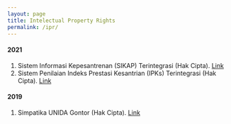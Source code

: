 ```yaml
---
layout: page
title: Intelectual Property Rights
permalink: /ipr/
---
```

#### 2021 ####
1. Sistem Informasi Kepesantrenan (SIKAP) Terintegrasi (Hak Cipta). [Link](https://pdki-indonesia.dgip.go.id/detail/EC00202137791?type=copyright)
2. Sistem Penilaian Indeks Prestasi Kesantrian (IPKs) Terintegrasi (Hak Cipta). [Link](https://pdki-indonesia.dgip.go.id/detail/EC00202137792?type=copyright)
#### 2019 ####
1. Simpatika UNIDA Gontor (Hak Cipta). [Link](https://pdki-indonesia.dgip.go.id/detail/EC00201946282?type=copyright)